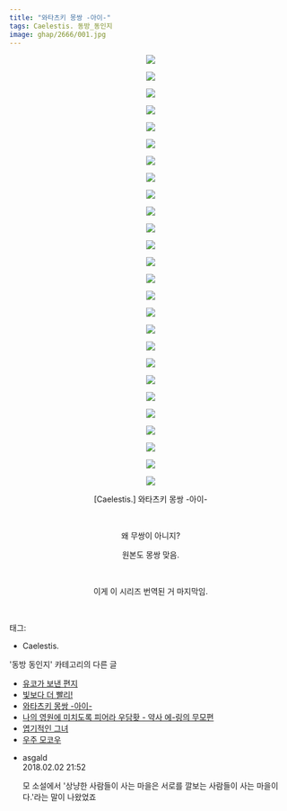 ```yaml
---
title: "와타츠키 몽쌍 -아이-"
tags: Caelestis. 동방_동인지
image: ghap/2666/001.jpg
---
```

<div class="article">
<p style="text-align: center; clear: none; float: none;"><img src="{{ site.nasurl }}/ghap/2666/001.jpg"/></p>
<p style="text-align: center; clear: none; float: none;"><img src="{{ site.nasurl }}/ghap/2666/002.jpg"/></p>
<p style="text-align: center; clear: none; float: none;"><img src="{{ site.nasurl }}/ghap/2666/003.jpg"/></p>
<p style="text-align: center; clear: none; float: none;"><img src="{{ site.nasurl }}/ghap/2666/004.jpg"/></p>
<p style="text-align: center; clear: none; float: none;"><img src="{{ site.nasurl }}/ghap/2666/005.jpg"/></p>
<p style="text-align: center; clear: none; float: none;"><img src="{{ site.nasurl }}/ghap/2666/006.jpg"/></p>
<p style="text-align: center; clear: none; float: none;"><img src="{{ site.nasurl }}/ghap/2666/007.jpg"/></p>
<p style="text-align: center; clear: none; float: none;"><img src="{{ site.nasurl }}/ghap/2666/008.jpg"/></p>
<p style="text-align: center; clear: none; float: none;"><img src="{{ site.nasurl }}/ghap/2666/009.jpg"/></p>
<p style="text-align: center; clear: none; float: none;"><img src="{{ site.nasurl }}/ghap/2666/010.jpg"/></p>
<p style="text-align: center; clear: none; float: none;"><img src="{{ site.nasurl }}/ghap/2666/011.jpg"/></p>
<p style="text-align: center; clear: none; float: none;"><img src="{{ site.nasurl }}/ghap/2666/012.jpg"/></p>
<p style="text-align: center; clear: none; float: none;"><img src="{{ site.nasurl }}/ghap/2666/013.jpg"/></p>
<p style="text-align: center; clear: none; float: none;"><img src="{{ site.nasurl }}/ghap/2666/014.jpg"/></p>
<p style="text-align: center; clear: none; float: none;"><img src="{{ site.nasurl }}/ghap/2666/015.jpg"/></p>
<p style="text-align: center; clear: none; float: none;"><img src="{{ site.nasurl }}/ghap/2666/016.jpg"/></p>
<p style="text-align: center; clear: none; float: none;"><img src="{{ site.nasurl }}/ghap/2666/017.jpg"/></p>
<p style="text-align: center; clear: none; float: none;"><img src="{{ site.nasurl }}/ghap/2666/018.jpg"/></p>
<p style="text-align: center; clear: none; float: none;"><img src="{{ site.nasurl }}/ghap/2666/019.jpg"/></p>
<p style="text-align: center; clear: none; float: none;"><img src="{{ site.nasurl }}/ghap/2666/020.jpg"/></p>
<p style="text-align: center; clear: none; float: none;"><img src="{{ site.nasurl }}/ghap/2666/021.jpg"/></p>
<p style="text-align: center; clear: none; float: none;"><img src="{{ site.nasurl }}/ghap/2666/022.jpg"/></p>
<p style="text-align: center; clear: none; float: none;"><img src="{{ site.nasurl }}/ghap/2666/023.jpg"/></p>
<p style="text-align: center; clear: none; float: none;"><img src="{{ site.nasurl }}/ghap/2666/024.jpg"/></p>
<p style="text-align: center; clear: none; float: none;"><img src="{{ site.nasurl }}/ghap/2666/025.jpg"/></p>
<p style="text-align: center; clear: none; float: none;"><img src="{{ site.nasurl }}/ghap/2666/026.jpg"/></p>
<p style="text-align: center; clear: none; float: none;">[Caelestis.] 와타츠키 몽쌍 -아이-</p>
<p style="text-align: center; clear: none; float: none;"><br/></p>
<p style="text-align: center; clear: none; float: none;">왜 무쌍이 아니지?</p>
<p style="text-align: center; clear: none; float: none;">원본도 몽쌍 맞음.</p>
<p style="text-align: center; clear: none; float: none;"><br/></p>
<p style="text-align: center; clear: none; float: none;">이게 이 시리즈 번역된 거 마지막임.</p>
<p><br/></p>
</div><div class="tagTrail">
<p>태그: </p>
<ul>
<li>Caelestis.</li>
</ul>
</div><div class="another">
<p>'동방 동인지' 카테고리의 다른 글</p>
<ul>
<li><a href="/2016-10-22-ghap_2668">유코가 보낸 편지</a></li>
<li><a href="/2016-10-22-ghap_2667">빛보다 더 빨리!</a></li>
<li><a href="/2016-10-22-ghap_2666">와타츠키 몽쌍 -아이-</a></li>
<li><a href="/2016-10-22-ghap_2665">나의 영원에 미치도록 피어라 우담홧 - 약사 에-링의 무모편</a></li>
<li><a href="/2016-10-22-ghap_2664">엽기적인 그녀</a></li>
<li><a href="/2016-10-22-ghap_2663">우주 모코우</a></li>
</ul>
</div><div class="cb_module cb_fluid">
<div class="cb_wrt cb_profile">
<div class="comment">
<ul>
<li class="cb_thumb_off" id="comment15190453">
<div class="cb_comment_area">
<div class="cb_info_area">
<div class="cb_section">
<span class="cb_nick_name">asgald</span>
</div>
<div class="cb_section">
<span class="cb_date">2018.02.02 21:52 </span>
</div>
</div>
<div class="cb_dsc_comment">
<p class="cb_dsc">
											모 소설에서 '상냥한 사람들이 사는 마을은 서로를 깔보는 사람들이 사는 마을이다.'라는 말이 나왔었죠
										</p>
</div>
</div></li>
</ul>
</div>
</div><!-- commentList close -->
</div>